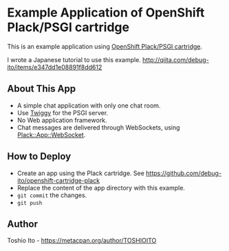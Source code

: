 # Example Application of OpenShift Plack/PSGI cartridge

This is an example application using
[OpenShift Plack/PSGI cartridge](https://github.com/debug-ito/openshift-cartridge-plack).

I wrote a Japanese tutorial to use this example. http://qiita.com/debug-ito/items/e347dd1e08891f8dd612

## About This App

- A simple chat application with only one chat room.
- Use [Twiggy](https://metacpan.org/pod/Twiggy) for the PSGI server.
- No Web application framework.
- Chat messages are delivered through WebSockets, using [Plack::App::WebSocket](https://metacpan.org/pod/Plack::App::WebSocket).

## How to Deploy

- Create an app using the Plack cartridge.
  See https://github.com/debug-ito/openshift-cartridge-plack
- Replace the content of the app directory with this example.
- `git commit` the changes.
- `git push`


## Author

Toshio Ito - https://metacpan.org/author/TOSHIOITO
